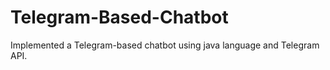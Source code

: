# Telegram-Based-Chatbot
Implemented a Telegram-based chatbot using java language and Telegram API.

